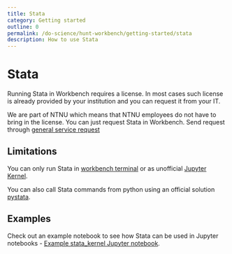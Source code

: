 ```yaml
---
title: Stata
category: Getting started
outline: 0
permalink: /do-science/hunt-workbench/getting-started/stata
description: How to use Stata
---
```


# Stata

<!-- 

- how does it work with Stata license
- why we only do stata in Jupyter notebooks
- point at official websites recommending pystata
- stata examples

-->

Running Stata in Workbench requires a license. In most cases such license is already provided by your institution and you can request it from your IT.

We are part of NTNU which means that NTNU employees do not have to bring in the license. You can just request Stata in Workbench. Send request through [general service request](/do-science/service-desk/#tingweek:~:text=data%20space%20subscription.-,%23,-General%20service%20request)

## Limitations

You can only run Stata in [workbench terminal](/do-science/hunt-workbench/faq/#terminal) or as unofficial [Jupyter Kernel](https://kylebarron.dev/stata_kernel/).

You can also call Stata commands from python using an official solution [pystata](https://www.stata.com/python/pystata18/).

## Examples

Check out an example notebook to see how Stata can be used in Jupyter notebooks - [Example stata_kernel Jupyter notebook](https://nbviewer.org/github/kylebarron/stata_kernel/blob/master/examples/Example.ipynb).
